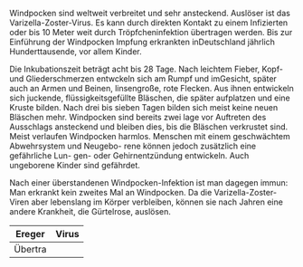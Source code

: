 Windpocken sind weltweit verbreitet und sehr ansteckend. Auslöser ist das Varizella-Zoster-Virus. Es kann durch direkten Kontakt zu einem Infizierten oder bis 10 Meter weit durch Tröpfcheninfektion übertragen werden. Bis zur Einführung der Windpocken Impfung erkrankten inDeutschland jährlich Hunderttausende, vor allem Kinder.

Die Inkubationszeit beträgt acht bis 28 Tage. Nach leichtem Fieber, Kopf- und Gliederschmerzen entwckeln sich am Rumpf und imGesicht, später auch an Armen und Beinen, linsengroße, rote Flecken. Aus ihnen entwickeln sich juckende, flüssigkeitsgefüllte Bläschen, die später aufplatzen und eine Kruste bilden. Nach drei bis sieben Tagen bilden sich meist keine neuen Bläschen mehr. Windpocken sind bereits zwei lage vor Auftreten des Ausschlags ansteckend und bleiben dies, bis die Bläschen verkrustet sind. Meist verlaufen Windpocken harmlos. Menschen mit einem geschwächtem Abwehrsystem und Neugebo- rene können jedoch zusätzlich eine gefährliche Lun- gen- oder Gehirnentzündung entwickeln. Auch ungeborene Kinder sind gefährdet.

Nach einer überstandenen Windpocken-Infektion ist man dagegen immun: Man erkrankt kein zweites Mal an Windpocken. Da die Varizella-Zoster-Viren aber lebenslang im Körper verbleiben, können sie nach Jahren eine andere Krankheit, die Gürtelrose, auslösen.


| Ereger  | Virus |
| ------- | ----- |
| Übertra |       |
